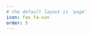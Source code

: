 ```yaml
---
# the default layout is 'page'
icon: fas fa-sun
order: 5
---
```

<head>
    <style>
        body {
            font-family: Arial, sans-serif;
            padding: 20px;
        }
        #question {
            font-size: 1.2em;
            margin-bottom: 20px;
        }
        .label-container {
            display: flex;
            flex-wrap: wrap;
            justify-content: space-between;
            align-items: center;
            align-content: center;
            margin-bottom: 20px;
        }
        #low {
            width: 20%;
            order: 1;
            text-align: left;
        }
        #high {
            width: 20%;
            order: 3;
            text-align: right;
        }
        #circles-container {
            display: flex;
            align-items: center;
            justify-content: space-between;
            flex-wrap: nowrap;
            width: 60%;
            order: 2;
        }
        .answer-circle {
            display: inline-block;
            margin: 0 5px;
            border-radius: 50%;
            cursor: pointer;
            flex-shrink: 0;
        }
        .answer-circle:hover {
            opacity: 0.5;
        }
        #result {
            margin-top: 20px;
        }
        #result-hash {
            font-family: monospace;
            background:var(--background-color);
            padding: 5px;
            border-radius: 3px;
            display: inline-block;
            word-break: break-all;
            word-wrap: break-word;
        }
        @media (max-width: 768px) {
            .label-container {
                flex-direction: raw;
            }
            #low {
                order: 2;
                width: 40%;
                margin-top: 15px;
            }
            #circles-container {
                order: 1;
                width: 100%;
            }
            #high {
                order: 3;
                width: 40%;
                margin-top: 15px;
            }
        }   
    </style>
</head>
<body>
    <div id="container">
        <span id="questions-part">
            <p id="category"></p>
            <p id="question"></p>
            <div class="label-container">
                <div id="circles-container"></div>
                <div id="low"></div>
                <div id="high"></div>
            </div>
            <button id="nextBtn" style="display:none;">Next</button>
        </span>
        <div id="result" style="display:none;">
            <h3>Results:</h3>
            <canvas id="result-chart"></canvas>
            <h3>Hash:</h3>
            <span id="result-hash"></span>
        </div>
    </div>
    <script src="https://cdn.jsdelivr.net/npm/chart.js"></script>
    <script src="https://cdn.jsdelivr.net/npm/crypto-js@4.1.1/crypto-js.js"></script>
    <script src="/assets/js/motivation-test.js"></script>
</body>
